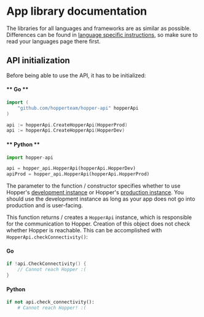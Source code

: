 # App library documentation
The libraries for all languages and frameworks are as similar as possible. Differences can be found in [language specific instructions](/languages/), so make sure to read your languages page there first.

## API initialization
Before being able to use the API, it has to be initialized:
<!-- tabs:start -->

#### ** Go **

```Go
import (
    "github.com/hopperteam/hopper-api" hopperApi
)

api := hopperApi.CreateHopperApi(HopperProd)
api := hopperApi.CreateHopperApi(HopperDev)
```

#### ** Python **

```Python
import hopper-api

api = hopper_api.HopperApi(hopperApi.HopperDev)
apiProd = hopper_api.HopperApi(hopperApi.HopperProd)
```
<!-- tabs:end -->

The parameter to the function / constructor specifies whether to use Hopper's [development instance](https://dev.hoppercloud.net) or Hopper's [production instance](https://app.hoppercloud.net). You should use the development instance as long as your app does not go into production and is user-facing.

This function returns / creates a `HopperApi` instance, which is responsible for the communication to Hopper. Creation of this object does not check whether Hopper is reachable. This can be accomplished with `HopperApi.checkConnectivity()`:

<!-- tabs:start -->
#### Go
```Go
if !api.CheckConnectivity() {
    // Cannot reach Hopper :(
}
```
#### Python
```Python
if not api.check_connectivity():
    # Cannot reach Hopper! :( 
```
<!-- tabs:end -->

